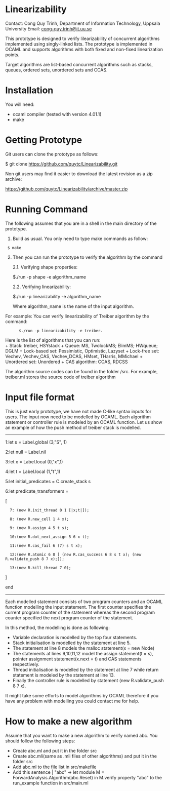 
# Linearizability
Contact: Cong Quy Trinh, Department of Information Technology, Uppsala University
Email: cong-quy.trinh@it.uu.se

This prototype is designed to verify lilearizability of concurrent algorithms implemented using singly-linked lists. 
The prototype is implemented in OCAML and supports algorithms with both fixed and non-fixed linearization points. 

Target algorithms are list-based concurrent algorithms such as stacks, queues, ordered sets, unordered sets and CCAS.

Installation
===============

You will need: 

* ocaml compiler (tested with version 4.01.1)
* make  

Getting Prototype
===============

   Git users can clone the prototype as follows:

   $ git clone https://github.com/quytc/Linearizability.git

   Non git users may find it easier to download the latest revision as
   a zip archive:

   https://github.com/quytc/Linearizability/archive/master.zip

Running Command
==================

   The following assumes that you are in a shell in the main directory
   of the prototype.

   1. Build as usual. You only need to type make commands as follow:

     $ make

   2. Then you can run the prototype to verify the algorithm by the command 
   
      2.1. Verifying shape properties:

         $./run -p shape -e algorithm_name

      2.2. Verifying linearizability:
      
         $./run -p linearizability -e algorithm_name
      
      Where algorithm_name is the name of the input algorithm.
      
   For example: You can verify linearizability of Treiber algorithm by the command: 
   
          $./run -p linearizability -e treiber. 
   
   Here is the list of algorithms that you can run:  
      + Stack: treiber, HSYstack
      + Queue: MS, TwolockMS; ElimMS; HWqueue; DGLM
      + Lock-based set: Pessimistic, Optimistic, Lazyset
      + Lock-free set: Vechev, Vechev_CAS, Vechev_DCAS, HMset, THarris, MMichael
      + Unordered set: Unordered
      + CAS algorithm: CCAS, RDCSS

The algorithm source codes can be found in the folder /src. For example, treiber.ml stores the source code of treiber algorithm

Input file format
==================   
This is just early prototype, we have not made C-like syntax inputs for users. The input now need to be modelled by OCAML. Each algorithm statement or controller rule is modeled by an OCAML function. Let us show an example of how the push method of treiber stack is modelled.

-------------------------------------------------------------------------------------------
  1:let s = Label.global (3,"S", 1)

  2:let null = Label.nil

  3:let x = Label.local (0,"x",1)

  4:let t = Label.local (1,"t",1)
  
  5:let initial_predicates  = C.create_stack s 
  
  6:let predicate_transformers =
  
   [
  
      7: (new R.init_thread 0 1 [|x;t|]);
  
      8: (new R.new_cell 1 4 x);
  
      9: (new R.assign 4 5 t s);
  
      10:(new R.dot_next_assign 5 6 x t);
   
      11:(new R.cas_fail 6 (7) s t x);
   
      12:(new R.atomic 6 8 [ (new R.cas_success 6 8 s t x); (new R.validate_push 8 7 x);]); 
   
      13:(new R.kill_thread 7 0);
  
  ]

end

 -------------------------------------------------------------------------------------------

Each modelled statement consists of two program counters and an OCAML function modelling the input statement. The first counter specifies the current program counter of the statement whereas the second program counter specified the next program counter of the statement.

In this method, the modelling is done as following:
   + Variable declaration is modelled by the top four statements. 
   + Stack initialisation is modelled by the statement at line 5. 
   + The statement at line 8 models the malloc statement(x = new Node) 
   + The statements at lines 9,10,11,12 model the assign statement(t = s), pointer assignment statement(x.next = t) and CAS statements respectively. 
   + Thread initialisation is modelled by the statement at line 7 while return statement is modeled by the statement at line 13. 
   + Finally the controller rule is modelled by statement (new R.validate_push 8 7 x). 
 


It might take some efforts to model algorithms by OCAML therefore if you have any problem with modelling you could contact me for help.


How to make a new algorithm
================== 

Assume that you want to make a new algorithm to verify named abc. You should follow the following steps:
- Create abc.ml and put it in the folder src
- Create abc.mli(same as .mli files of other algorithms) and put it in the folder src
- Add abc.ml to the file list in src/makefile
- Add this sentence | "abc" -> let module M = ForwardAnalysis.Algorithm(abc.Reset) in M.verify property "abc" to the run_example function in src/main.ml

